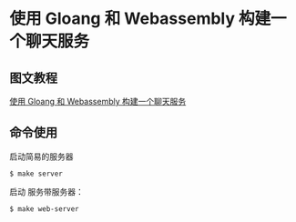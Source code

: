 # 使用 Gloang 和 Webassembly 构建一个聊天服务

## 图文教程
[使用 Gloang 和 Webassembly 构建一个聊天服务](https://github.com/yellowStarts/liuma2022/blob/main/docs/golang/build-a-chat-service-using-goLang-and-WebAssembly/part-1.md)

## 命令使用
启动简易的服务器
```
$ make server
```
启动 服务带服务器：
```
$ make web-server
```

